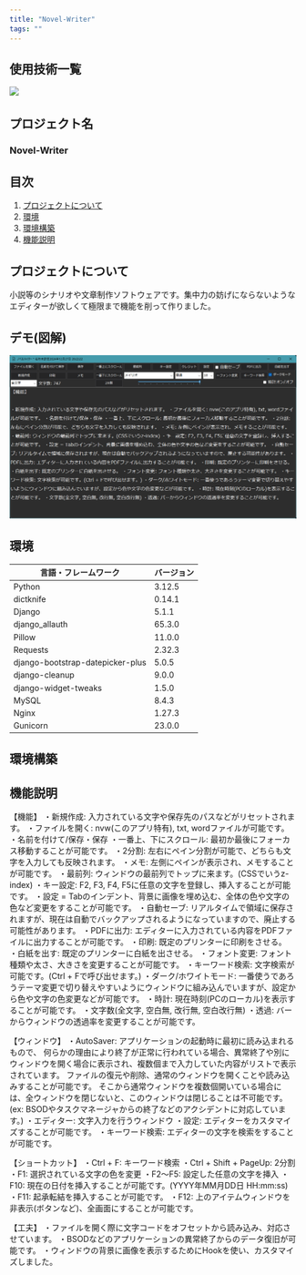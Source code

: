 ```yaml
---
title: "Novel-Writer"
tags: ""
---
```


<div id="top"></div>

## 使用技術一覧
<!-- シールド一覧 -->
<!-- 該当するプロジェクトの中から任意のものを選ぶ-->
<p style="display: inline">
  <!-- バックエンドのフレームワーク一覧 -->
  <img src="https://img.shields.io/badge/C++-00599C?style=flat-square&logo=C%2B%2B&logoColor=white">
</p>


## プロジェクト名
### Novel-Writer

## 目次

1. [プロジェクトについて](#プロジェクトについて)
2. [環境](#環境)
3. [環境構築](#環境構築)
4. [機能説明](#機能説明)



## プロジェクトについて
 小説等のシナリオや文章制作ソフトウェアです。集中力の妨げにならないようなエディターが欲しくて極限まで機能を削って作りました。

## デモ(図解)
<p align="center">
  <img src="docs/Novel-Writer.png" alt="Novel-Writer: full app" width=810 />
</p>

## 環境

<!-- 言語、フレームワーク、ミドルウェア、インフラの一覧とバージョンを記載 -->

| 言語・フレームワーク  | バージョン |
| --------------------- | ---------- |
| Python                | 3.12.5     |
| dictknife             | 0.14.1     |
| Django                | 5.1.1      |
| django_allauth        | 65.3.0     |
| Pillow                | 11.0.0     |
| Requests              | 2.32.3     |
| django-bootstrap-datepicker-plus   | 5.0.5  |
| django-cleanup        | 9.0.0      |
| django-widget-tweaks  | 1.5.0      |
| MySQL                 | 8.4.3      |
| Nginx                 | 1.27.3     |
| Gunicorn              | 23.0.0     |

## 環境構築

## 機能説明
【機能】 ・新規作成: 入力されている文字や保存先のパスなどがリセットされます。 ・ファイルを開く: nvw(このアプリ特有), txt, wordファイルが可能です。 ・名前を付けて/保存・保存 ・一番上、下にスクロール: 最初か最後にフォーカス移動することが可能です。 ・2分割: 左右にペイン分割が可能で、どちらも文字を入力しても反映されます。 ・メモ: 左側にペインが表示され、メモすることが可能です。 ・最前列: ウィンドウの最前列でトップに来ます。(CSSでいうz-index) ・キー設定: F2, F3, F4, F5に任意の文字を登録し、挿入することが可能です。 ・設定 = Tabのインデント、背景に画像を埋め込む、全体の色や文字の色など変更をすることが可能です。 ・自動セーブ: リアルタイムで領域に保存されますが、現在は自動でバックアップされるようになっていますので、廃止する可能性があります。 ・PDFに出力: エディターに入力されている内容をPDFファイルに出力することが可能です。 ・印刷: 既定のプリンターに印刷をさせる。 ・白紙を出す: 既定のプリンターに白紙を出させる。 ・フォント変更: フォント種類や太さ、大きさを変更することが可能です。 ・キーワード検索: 文字検索が可能です。(Ctrl + Fで呼び出せます。) ・ダーク/ホワイトモード: 一番使うであろうテーマ変更で切り替えやすいようにウィンドウに組み込んでいますが、設定から色や文字の色変更などが可能です。 ・時計: 現在時刻(PCのローカル)を表示することが可能です。 ・文字数(全文字, 空白無, 改行無, 空白改行無) ・透過: バーからウィンドウの透過率を変更することが可能です。

【ウィンドウ】 ・AutoSaver: アプリケーションの起動時に最初に読み込まれるもので、 何らかの理由により終了が正常に行われている場合、異常終了や別にウィンドウを開く場合に表示され、複数個まで入力していた内容がリストで表示されています。 ファイルの復元や削除、通常のウィンドウを開くことや読み込みすることが可能です。 そこから通常ウィンドウを複数個開いている場合には、全ウィンドウを閉じないと、このウィンドウは閉じることは不可能です。 (ex: BSODやタスクマネージャからの終了などのアクシデントに対応しています。) ・エディター: 文字入力を行うウィンドウ ・設定: エディターをカスタマイズすることが可能です。 ・キーワード検索: エディターの文字を検索をすることが可能です。

【ショートカット】 ・Ctrl + F: キーワード検索 ・Ctrl + Shift + PageUp: 2分割 ・F1: 選択されている文字の色を変更 ・F2～F5: 設定した任意の文字を挿入 ・F10: 現在の日付を挿入することが可能です。(YYYY年MM月DD日 HH:mm:ss) ・F11: 起承転結を挿入することが可能です。 ・F12: 上のアイテムウィンドウを非表示(ボタンなど)、全画面にすることが可能です。

【工夫】 ・ファイルを開く際に文字コードをオフセットから読み込み、対応させています。 ・BSODなどのアプリケーションの異常終了からのデータ復旧が可能です。 ・ウィンドウの背景に画像を表示するためにHookを使い、カスタマイズしました。
